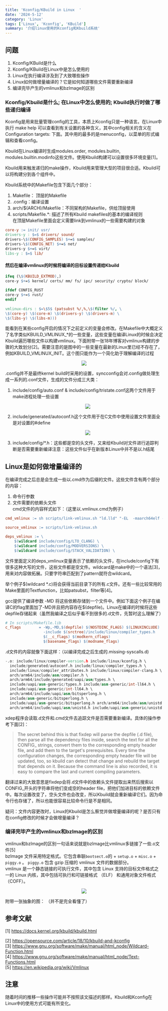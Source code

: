 ```yaml
---
title: 'Kconfig/KBuild in Linux​  '
date: '2024-5-12'
category: 'Linux'
tags: ['Linux', 'Kconfig', 'KBuild']
summary: '介绍linux使用的Kconfig和Kbuild系统'
--- 
```


## 问题  

1. Kconfig/KBuild是什么  
2. Kconfig/KBuild在Linux中是怎么使用的  
3. Linux在执行编译涉及到了大致哪些操作  
4. Linux如何做增量编译的？它是如何知道哪些文件需要重新编译  
5. 编译完毕产生的vmlinux和bzImage的区别  

### Kconfig/Kbuild是什么; 在Linux中怎么使用的; Kbuild执行时做了哪些递归编译

Kconfig是用来批量管理config的工具，本质上Kconfig只是一种语言。在Linux中执行 make help 可以查看到有关设置的各种含义，其中config相关的含义在 Configuration targets: 下面。其中用的最多的是menuconfig，以菜单的形式编辑和查看config。  

Kbuild在Linux编译时生成modules.order, modules.builtin, modules.builtin.modinfo这些文件。使用Kbuild构建可以设置很多环境变量[1]。  

Kbuild用来触发递归的make操作，Kbuild用来管理大型的项目很合适。Kbuild可以将构建分到各个组件中。  

Kbuild系统中的Makefile包含下面几个部分：  

1. Makefile： 顶层的Makefile  
2. .config：编译设置  
3. arch/\$(ARCH)/Makefile：不同架构的Makefile，供给顶层使用  
4. scripts/Makefile.\*: 描述了所有Kbuild makefiles的基本的编译规则  
在顶层Makefile里面会定义需要link到vmlinux的一些需要构建的对象  

```Makefile
core-y := init/ usr/  
drivers-y : $=$ drivers/ sound/  
drivers-\$(CONFIG_SAMPLES) $+=$ samples/  
drivers-\$(CONFIG_NET) $+=$ net/  
drivers-y $+=$ virt/  
libs-y : $=$ lib/  
```

#### 然后在编译vmlinux的时候将编译的目标设置传递给Kbuild  

```Makefile
ifeq (\$(KBUILD_EXTMOD),)   
core-y $+=$ kernel/ certs/ mm/ fs/ ipc/ security/ crypto/ block/   
  
ifdef CONFIG_RUST   
core-y $+=$ rust/   
endif   
  
vmlinux-dirs : $=\$5$ (patsubst %/,%,\$(filter %/, \   
\$(core-y) \$(core-m) \$(drivers-y) \$(drivers-m) \   
\$(libs-y) \$(libs-m)))
```  

能看到在某些config开启的情况下之前定义的变量会修改。在Makefile中大概定义了名字类似KBUILD_VMLINUX_\*的一些变量，这些变量在编译Linux的时候会决定Kbuild遍历哪些文件以构建vmlinux。下面附带一张18年博客对vmlinux构建的步骤的大致划分[2]。需要注意的是图中的一些变量在最新的Linux里已经不存在了，例如KBUILD_VMLINUX_INIT。这个图只能作为一个简化助于理解编译的过程  

<div style="text-align: center;">
    <img src="../images/Kconfig_Kbuild_p1.PNG"> 
</div> 

.config并不是最终kernel build时采用的设置，syncconfig会对.config做处理生成一系列的.conf文件，生成的文件分成三大类：  

1. include/config/auto.conf & include/config/tristate.conf这两个文件用于make进程处理一些设置  

    <div style="text-align: center;">
        <img src="../images/Kconfig_Kbuild_p2.PNG"> 
    </div>

1. include/generated/autoconf.h这个文件用于在C文件中使用设置文件里面全是对设置的#define  

    <div style="text-align: center;">
        <img src="../images/Kconfig_Kbuild_p3.PNG">
    </div>  

1. include/config/\*.h：这些都是空的头文件，又来给Kbuild对文件进行追踪判断是否需要重新编译注意：这些文件似乎在新版本Linux中并不是以.h结尾  

## Linux是如何做增量编译的  

在编译完成之后总是会生成一些以.cmd作为后缀的文件。这些文件含有两个部分的内容：  

1. 命令行参数  
2. 文件需要的依赖头文件  
cmd文件的内容样式如下：（这里以.vmlinux.cmd为例子）  

```Makefile
cmd_vmlinux := sh scripts/link-vmlinux.sh "ld.lld" "-EL  -maarch64elf -z norelro" "--no-undefined -X -shared -Bsymbolic -z notext  --no-apply-dynamic-relocs --fix-cortex-a53-843419 --build-id=sha1 --pack-dyn-relocs=relr --use-android-relr-tags --orphan-handling=warn";  true

source_vmlinux := scripts/link-vmlinux.sh

deps_vmlinux := \
    $(wildcard include/config/LTO_CLANG) \
    $(wildcard include/config/MODVERSIONS) \
    $(wildcard include/config/STACK_VALIDATION) \
```

文件里面定义的deps_vmlinux变量表示了依赖的头文件，在include/config下有很多这种大写的文件，这些文件都是空文件。wildcard是make中的一个语法[3]，用来对内容做拓展。只要字符串匹配到了pattern就符合wildcard。  

举个例子\$(wildcard \*.c)将会获得当前目录下的所有.c文件。还有一些比较常用的Make里面的Textfunction，比如patsubst，filter等[4]。  

gcc提供了编译参数 -MD 将这些依赖存储到一个文件中。例如下面这个例子在编译C的flag里面加了-MD并且把内容存在\$(depfile)。Linux在编译的时候将这些depfile存储起来（虽然我编译之后似乎看不到很多的.d文件，先暂时这么理解了）  

```Makefile
# In scripts/Makefile.lib
c_flags        = -Wp,-MD,$(depfile) $(NOSTDINC_FLAGS) $(LINUXINCLUDE)     \
                 -include $(srctree)/include/linux/compiler_types.h       \
                 $(__c_flags) $(modkern_cflags)                           \
                 $(basename_flags) $(modname_flags)
```

.d文件的内容就像下面这样：（以编译完成之后生成的.missing-syscalls.d)  

```D
-.o: include/linux/compiler-version.h include/linux/kconfig.h \
  include/generated/autoconf.h include/linux/compiler_types.h \
  include/linux/compiler_attributes.h include/linux/compiler-clang.h \
  arch/arm64/include/asm/compiler.h \
  arch/arm64/include/generated/uapi/asm/types.h \
  include/uapi/asm-generic/types.h include/asm-generic/int-ll64.h \
  include/uapi/asm-generic/int-ll64.h \
  arch/arm64/include/uapi/asm/bitsperlong.h \
  include/asm-generic/bitsperlong.h \
  include/uapi/asm-generic/bitsperlong.h arch/arm64/include/asm/unistd.h \
  arch/arm64/include/uapi/asm/unistd.h include/uapi/asm-generic/unistd.h
```

xdep程序会读取.d文件和.cmd文件去追踪文件是否需要重新编译。具体的操作参考下面[2]：  

> The secret behind this is that fixdep will parse the depfile (.d file), then parse all the dependency files inside, search the text for all the CONFIG_ strings, convert them to the corresponding empty header file, and add them to the target's prerequisites. Every time the configuration changes, the corresponding empty header file will be updated, too, so kbuild can detect that change and rebuild the target that depends on it. Because the command line is also recorded, it is easy to compare the last and current compiling parameters.  

翻译过来的大致意思是fixdep会将.d文件中的依赖头文件提取出来然后搜索以CONFIG_开头的字符串将他们变成空的header file，把他们加进目标的依赖文件中。每次设置改变了，空头文件也会改变，所以Kbuild就会重新编译它们。因为命令行也存储了，所以也能很容易比较命令行是不是相同。  

疑问：文件内容更改时，Linux的Kbuild是怎么察觉并做增量编译的呢？是否只有在config修改的时候才会做增量编译？  

### 编译完毕产生的vmlinux和bzImage的区别  

vmlinux和bzImage的区别一句话来说就是bzImage比vmlinux多链接了一些.o文件[5]  
bzImage 文件采用特定格式。它包含串联`bootsect.o`的 + `setup.o`  + `misc.o` +  
`piggy.o` 。 `piggy.o`  包含 gzip 压缩的 vmlinux 文件的数据部分。  
vmlinux  是一个静态链接的可执行文件，其中包含 Linux 支持的目标文件格式之一的 Linux 内核，其中包括可执行和可链接格式 （ELF） 和通用对象文件格式 （COFF）。  

<div style="text-align: center;">
    <img src="../images/Kconfig_Kbuild_p4.PNG">
</div>  

附带一张抽象的图： （并不是完全看懂了）  

## 参考文献  

[1] https://docs.kernel.org/kbuild/kbuild.html  

[2] https://opensource.com/article/18/10/kbuild-and-kconfig   
[3] https://www.gnu.org/software/make/manual/html_node/Wildcard-Function.html   
[4] https://www.gnu.org/software/make/manual/html_node/Text-Functions.html   
[5] https://en.wikipedia.org/wiki/Vmlinux  

## 注意  

随着时间的推移一些操作可能并不按照该文描述的那样。Kbuild和Kconfig在Linux中的使用方式可能有所变化。  